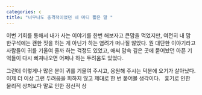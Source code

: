 ```yaml
---
categories: c
title: "너무나도 충격적이었던 네 마디 짧은 말 "
---
```

이번 기회를 통해서 내가 사는 이야기를 한번 해보자고 큰맘을 먹었지만, 여전히 내 맘 한구석에는 괜한 짓을 하는 게 아닌가 하는 염려가 떠나질 않았다. 뭔 대단한 이야기라고 사람들이 귀를 기울여 줄까 하는 걱정도 있었고, 애써 맘속 깊은 곳에 묻어놨던 아픈 기억들이 다시 삐져나오면 어쩌나 하는 두려움도 있었다.

그런데 이렇게나 많은 분이 귀를 기울여 주시고, 응원해 주시는 덕분에 오기가 살아났다. 이제 더 이상 그런 두려움을 피하지 않고 제대로 한 번 붙어볼 생각이다.
&nbsp;
흉기로 인한 물리적 상처보다 말로 인한 정신적 상